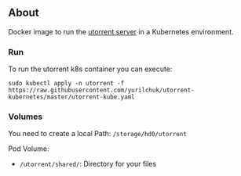 ## About

Docker image to run the [utorrent server](http://www.utorrent.com/) in a Kubernetes environment.

### Run

To run the utorrent k8s container you can execute:

```
sudo kubectl apply -n utorrent -f https://raw.githubusercontent.com/yurilchuk/utorrent-kubernetes/master/utorrent-kube.yaml
```
### Volumes

You need to create a local Path: `/storage/hd0/utorrent` 

Pod Volume:

* `/utorrent/shared/`: Directory for your files